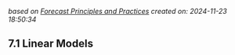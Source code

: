 *based on  [Forecast Principles and Practices][1]*
*created on: 2024-11-23 18:50:34*

## 7.1 Linear Models







[//]: <> (References)
[1]: <https://otexts.com/fpp3/features.html>

[//]: <> (Some snippets)
[//]: # (add an image <img src="" style='height:400px;'>)